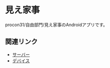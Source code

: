 # 見え家事
procon31/自由部門/見え家事のAndroidアプリです。

## 関連リンク
- [サーバー](https://github.com/junki-gnct/miekaji-server)
- [デバイス](https://github.com/junki-gnct/miekaji-device)

